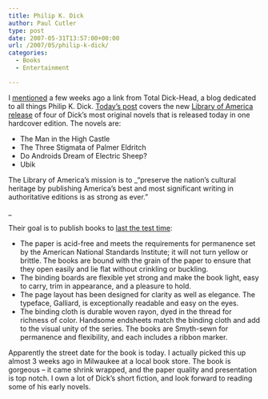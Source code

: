 ```yaml
---
title: Philip K. Dick
author: Paul Cutler
type: post
date: 2007-05-31T13:57:00+00:00
url: /2007/05/philip-k-dick/
categories:
  - Books
  - Entertainment

---
```

I [mentioned][1] a few weeks ago a link from Total Dick-Head, a blog dedicated to all things Philip K. Dick. [Today&#8217;s post][2] covers the new [Library of America release][3] of four of Dick&#8217;s most original novels that is released today in one hardcover edition. The novels are:

  * The Man in the High Castle
  * The Three Stigmata of Palmer Eldritch
  * Do Androids Dream of Electric Sheep?
  * Ubik

The Library of America&#8217;s mission is to _&#8220;preserve the nation&#8217;s cultural heritage by publishing America&#8217;s best and most significant writing in authoritative editions is as strong as ever.&#8221;
  
_ 

Their goal is to publish books to [last the test time][4]:

  * The paper is acid-free and meets the requirements for permanence set by the American National Standards Institute; it will not turn yellow or brittle. The books are bound with the grain of the paper to ensure that they open easily and lie flat without crinkling or buckling.
  * The binding boards are flexible yet strong and make the book light, easy to carry, trim in appearance, and a pleasure to hold.
  * The page layout has been designed for clarity as well as elegance. The typeface, Galliard, is exceptionally readable and easy on the eyes.
  * The binding cloth is durable woven rayon, dyed in the thread for richness of color. Handsome endsheets match the binding cloth and add to the visual unity of the series. The books are Smyth-sewn for permanence and flexibility, and each includes a ribbon marker.

Apparently the street date for the book is today. I actually picked this up almost 3 weeks ago in Milwaukee at a local book store. The book is gorgeous &#8211; it came shrink wrapped, and the paper quality and presentation is top notch. I own a lot of Dick&#8217;s short fiction, and look forward to reading some of his early novels.

 [1]: http://www.paulcutler.org/blog/?p=739
 [2]: http://totaldickhead.blogspot.com/2007/05/cover-of-day_31.html
 [3]: http://www.libraryofamerica.com/volume.jsp?RequestID=252
 [4]: http://www.libraryofamerica.com/page.jsp?id=204